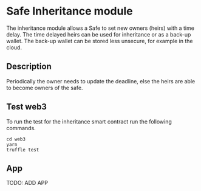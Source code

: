 # Safe Inheritance module
The inheritance module allows a Safe to set new owners (heirs) with a time delay. The time delayed heirs can be used for inheritance or as a back-up wallet. The back-up wallet can be stored less unsecure, for example in the cloud. 

## Description
Periodically the owner needs to update the deadline, else the heirs are able to become owners of the safe. 

## Test web3
To run the test for the inheritance smart contract run the following commands.
```
cd web3
yarn
truffle test
```

## App
TODO: ADD APP

